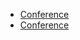 * [Conference](https://kccncna2023.sched.com/event/1T8tH/technical-oversight-committee-tag-chairs-meeting)
* [Conference](https://kccncna2023.sched.com/event/1S5lo/technical-advisory-groups-tag-meet-and-greet)
